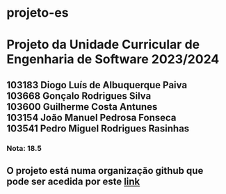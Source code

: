 # projeto-es
<h1>Projeto da Unidade Curricular de Engenharia de Software 2023/2024</h1>
<h2>
103183 Diogo Luís de Albuquerque Paiva<br>
103668 Gonçalo Rodrigues Silva<br>
103600 Guilherme Costa Antunes<br>
103154 João Manuel Pedrosa Fonseca<br>
103541 Pedro Miguel Rodrigues Rasinhas
</h2>
<h3>Nota: 18.5</h3>
<h2>
  
O projeto está numa organização github que pode ser acedida por este [link](https://github.com/orgs/ES-Project-X/repositories)
</h2>
